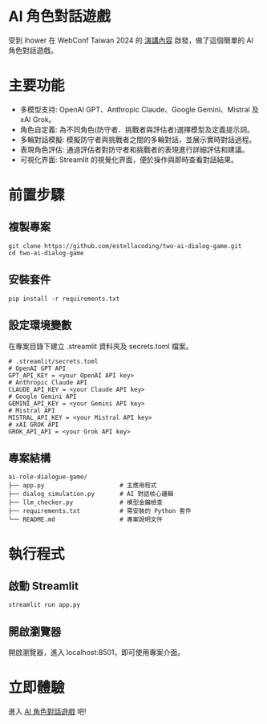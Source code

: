 # AI 角色對話遊戲
受到 ihower 在 WebConf Taiwan 2024 的 [演講內容](https://ihower.tw/blog/archives/12444) 啟發，做了這個簡單的 AI 角色對話遊戲。

# 主要功能
- 多模型支持: OpenAI GPT、Anthropic Claude、Google Gemini、Mistral 及 xAI Grok。
- 角色自定義: 為不同角色(防守者、挑戰者與評估者)選擇模型及定義提示詞。
- 多輪對話模擬: 模擬防守者與挑戰者之間的多輪對話，並展示實時對話過程。
- 表現角色評估: 通過評估者對防守者和挑戰者的表現進行詳細評估和建議。
- 可視化界面: Streamlit 的視覺化界面，便於操作與即時查看對話結果。

# 前置步驟
## 複製專案
```
git clone https://github.com/estellacoding/two-ai-dialog-game.git
cd two-ai-dialog-game
```
## 安裝套件
```
pip install -r requirements.txt
```

## 設定環境變數
在專案目錄下建立 .streamlit 資料夾及 secrets.toml 檔案。
```
# .streamlit/secrets.toml
# OpenAI GPT API
GPT_API_KEY = <your OpenAI API key>
# Anthropic Claude API
CLAUDE_API_KEY = <your Claude API key>
# Google Gemini API
GEMINI_API_KEY = <your Gemini API key>
# Mistral API
MISTRAL_API_KEY = <your Mistral API key>
# xAI GROK API
GROK_API_API = <your Grok API key>
```

## 專案結構
```
ai-role-dialogue-game/
├── app.py                     # 主應用程式
├── dialog_simulation.py       # AI 對話核心邏輯
├── llm_checker.py             # 模型金鑰檢查
├── requirements.txt           # 需安裝的 Python 套件
└── README.md                  # 專案說明文件
```

# 執行程式
## 啟動 Streamlit
```
streamlit run app.py
```

## 開啟瀏覽器
開啟瀏覽器，進入 localhost:8501，即可使用專案介面。

# 立即體驗
進入 [AI 角色對話遊戲](https://two-ai-dialog-game.streamlit.app/) 吧!